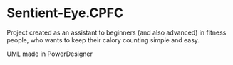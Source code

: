 # Sentient-Eye.CPFC
Project created as an assistant to beginners (and also advanced) in fitness people, who wants to keep their calory counting simple and easy.

UML made in PowerDesigner